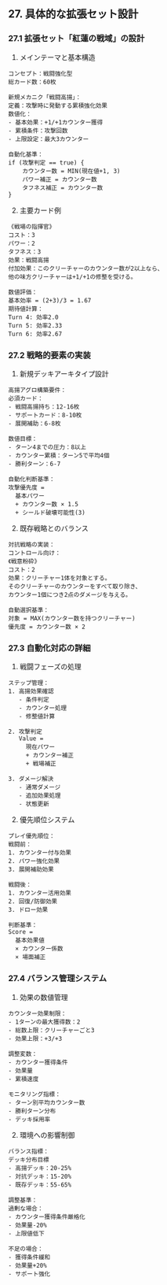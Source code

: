 ## 27. 具体的な拡張セット設計

### 27.1 拡張セット「紅蓮の戦域」の設計

1. メインテーマと基本構造
```plaintext
コンセプト：戦闘強化型
総カード数：60枚

新規メカニク「戦闘高揚」：
定義：攻撃時に発動する累積強化効果
数値化：
- 基本効果：+1/+1カウンター獲得
- 累積条件：攻撃回数
- 上限設定：最大3カウンター

自動化基準：
if (攻撃判定 == true) {
    カウンター数 = MIN(現在値+1, 3)
    パワー補正 = カウンター数
    タフネス補正 = カウンター数
}
```

2. 主要カード例
```plaintext
《戦場の指揮官》
コスト：3
パワー：2
タフネス：3
効果：戦闘高揚
付加効果：このクリーチャーのカウンター数が2以上なら、
他の味方クリーチャーは+1/+1の修整を受ける。

数値評価：
基本効率 = (2+3)/3 = 1.67
期待値計算：
Turn 4: 効率2.0
Turn 5: 効率2.33
Turn 6: 効率2.67
```

### 27.2 戦略的要素の実装

1. 新規デッキアーキタイプ設計
```plaintext
高揚アグロ構築要件：
必須カード：
- 戦闘高揚持ち：12-16枚
- サポートカード：8-10枚
- 展開補助：6-8枚

数値目標：
- ターン4までの圧力：8以上
- カウンター累積：ターン5で平均4個
- 勝利ターン：6-7

自動化判断基準：
攻撃優先度 = 
  基本パワー
  + カウンター数 × 1.5
  + シールド破壊可能性(3)
```

2. 既存戦略とのバランス
```plaintext
対抗戦略の実装：
コントロール向け：
《戦意粉砕》
コスト：2
効果：クリーチャー1体を対象とする。
そのクリーチャーのカウンターをすべて取り除き、
カウンター1個につき2点のダメージを与える。

自動選択基準：
対象 = MAX(カウンター数を持つクリーチャー)
優先度 = カウンター数 × 2
```

### 27.3 自動化対応の詳細

1. 戦闘フェーズの処理
```plaintext
ステップ管理：
1. 高揚効果確認
   - 条件判定
   - カウンター処理
   - 修整値計算

2. 攻撃判定
   Value = 
     現在パワー
     + カウンター補正
     + 戦場補正

3. ダメージ解決
   - 通常ダメージ
   - 追加効果処理
   - 状態更新
```

2. 優先順位システム
```plaintext
プレイ優先順位：
戦闘前：
1. カウンター付与効果
2. パワー強化効果
3. 展開補助効果

戦闘後：
1. カウンター活用効果
2. 回復/防御効果
3. ドロー効果

判断基準：
Score = 
  基本効果値
  × カウンター係数
  × 場面補正
```

### 27.4 バランス管理システム

1. 効果の数値管理
```plaintext
カウンター効果制限：
- 1ターンの最大獲得数：2
- 総数上限：クリーチャーごと3
- 効果上限：+3/+3

調整変数：
- カウンター獲得条件
- 効果量
- 累積速度

モニタリング指標：
- ターン別平均カウンター数
- 勝利ターン分布
- デッキ採用率
```

2. 環境への影響制御
```plaintext
バランス指標：
デッキ分布目標
- 高揚デッキ：20-25%
- 対抗デッキ：15-20%
- 既存デッキ：55-65%

調整基準：
過剰な場合：
- カウンター獲得条件厳格化
- 効果量-20%
- 上限値低下

不足の場合：
- 獲得条件緩和
- 効果量+20%
- サポート強化
```
